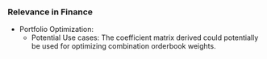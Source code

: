 ### Relevance in Finance

- Portfolio Optimization:
    - Potential Use cases: The coefficient matrix derived could potentially be used for optimizing combination orderbook weights.

